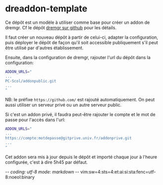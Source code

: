 # dreaddon-template

Ce dépôt est un modèle à utiliser comme base pour créer un addon de dremgr. Cf
le dépôt [dremgr sur github](https://github.com/PC-Scol/dremgr) pour les
détails.

Il faut créer un nouveau dépôt à partir de celui-ci, adapter la configuration,
puis déployer le dépôt de façon qu'il soit accessible publiquement s'il peut
être utilisé par d'autres établissement.

Ensuite, dans la configuration de dremgr, rajouter l'url du dépôt dans la
configuration:
~~~sh
ADDON_URLS="
...
PC-Scol/addonpublic.git
...
"
~~~
NB: le préfixe `https://github.com/` est rajouté automatiquement. On peut aussi
utiliser un serveur privé ou un autre serveur public.

Si c'est un addon privé, il faudra peut-être rajouter le compte et le mot de
passe pour l'accès dans l'url:
~~~sh
ADDON_URLS="
...
https://compte:motdepasse@gitprive.univ.fr/addonprive.git
...
"
~~~

Cet addon sera mis à jour depuis le dépôt et importé chaque jour à l'heure
configurée, c'est à dire 5h45 par défaut.

-*- coding: utf-8 mode: markdown -*- vim:sw=4:sts=4:et:ai:si:sta:fenc=utf-8:noeol:binary
